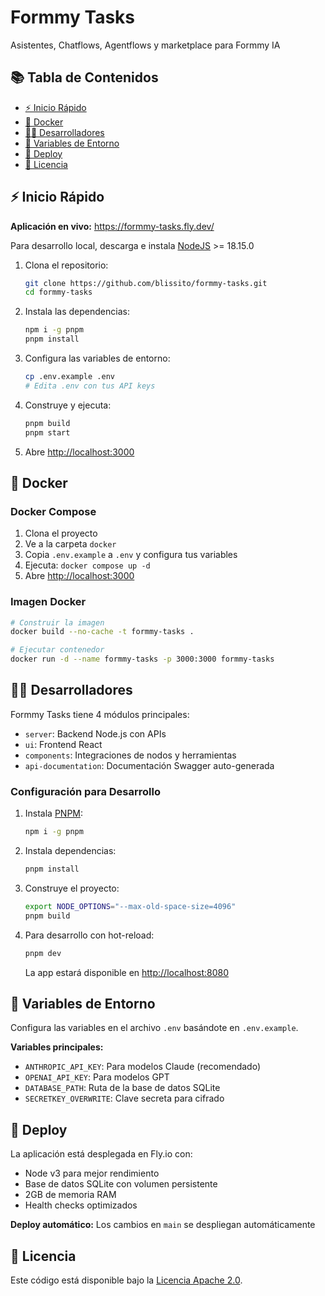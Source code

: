 # Formmy Tasks

Asistentes, Chatflows, Agentflows y marketplace para Formmy IA

## 📚 Tabla de Contenidos

-   [⚡ Inicio Rápido](#-inicio-rápido)
-   [🐳 Docker](#-docker)
-   [👨‍💻 Desarrolladores](#-desarrolladores)
-   [🌱 Variables de Entorno](#-variables-de-entorno)
-   [🚀 Deploy](#-deploy)
-   [📄 Licencia](#-licencia)

## ⚡ Inicio Rápido

**Aplicación en vivo:** https://formmy-tasks.fly.dev/

Para desarrollo local, descarga e instala [NodeJS](https://nodejs.org/en/download) >= 18.15.0

1. Clona el repositorio:
    ```bash
    git clone https://github.com/blissito/formmy-tasks.git
    cd formmy-tasks
    ```

2. Instala las dependencias:
    ```bash
    npm i -g pnpm
    pnpm install
    ```

3. Configura las variables de entorno:
    ```bash
    cp .env.example .env
    # Edita .env con tus API keys
    ```

4. Construye y ejecuta:
    ```bash
    pnpm build
    pnpm start
    ```

5. Abre [http://localhost:3000](http://localhost:3000)

## 🐳 Docker

### Docker Compose

1. Clona el proyecto
2. Ve a la carpeta `docker`  
3. Copia `.env.example` a `.env` y configura tus variables
4. Ejecuta: `docker compose up -d`
5. Abre [http://localhost:3000](http://localhost:3000)

### Imagen Docker

```bash
# Construir la imagen
docker build --no-cache -t formmy-tasks .

# Ejecutar contenedor
docker run -d --name formmy-tasks -p 3000:3000 formmy-tasks
```

## 👨‍💻 Desarrolladores

Formmy Tasks tiene 4 módulos principales:

-   `server`: Backend Node.js con APIs
-   `ui`: Frontend React
-   `components`: Integraciones de nodos y herramientas
-   `api-documentation`: Documentación Swagger auto-generada

### Configuración para Desarrollo

1. Instala [PNPM](https://pnpm.io/installation):
    ```bash
    npm i -g pnpm
    ```

2. Instala dependencias:
    ```bash
    pnpm install
    ```

3. Construye el proyecto:
    ```bash
    export NODE_OPTIONS="--max-old-space-size=4096"
    pnpm build
    ```

4. Para desarrollo con hot-reload:
    ```bash
    pnpm dev
    ```
    
    La app estará disponible en [http://localhost:8080](http://localhost:8080)

## 🌱 Variables de Entorno

Configura las variables en el archivo `.env` basándote en `.env.example`. 

**Variables principales:**
- `ANTHROPIC_API_KEY`: Para modelos Claude (recomendado)
- `OPENAI_API_KEY`: Para modelos GPT
- `DATABASE_PATH`: Ruta de la base de datos SQLite
- `SECRETKEY_OVERWRITE`: Clave secreta para cifrado

## 🚀 Deploy

La aplicación está desplegada en Fly.io con:
- Node v3 para mejor rendimiento
- Base de datos SQLite con volumen persistente
- 2GB de memoria RAM
- Health checks optimizados

**Deploy automático:** Los cambios en `main` se despliegan automáticamente

## 📄 Licencia

Este código está disponible bajo la [Licencia Apache 2.0](LICENSE.md).
